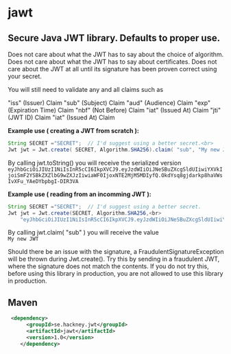 # jawt

## Secure Java JWT library. Defaults to proper use.

Does not care about what the JWT has to say about the choice of algorithm. Does not care about what the JWT has to say about certificates.
Does not care about the JWT at all until its signature has been proven correct using your secret.

You will still need to validate any and all claims such as

"iss" (Issuer) Claim
"sub" (Subject) Claim
"aud" (Audience) Claim
"exp" (Expiration Time) Claim
"nbf" (Not Before) Claim
"iat" (Issued At) Claim
"jti" (JWT ID) Claim
"iat" (Issued At) Claim

<b>Example use ( creating a JWT from scratch ):</b>

```java
String SECRET ="SECRET";  // I'd suggest using a better secret.<br>
Jwt jwt = Jwt.create( SECRET, Algorithm.SHA256).claim( "sub", "My new JWT" ).claim( "aud", "Java developers" ).claim( "iat", 1516239022 );
```

By calling jwt.toString() you will receive the serialized version<br>
`eyJhbGciOiJIUzI1NiIsInR5cCI6IkpXVCJ9.eyJzdWIiOiJNeSBuZXcgSldUIiwiYXVkIjoiSmF2YSBkZXZlbG9wZXJzIiwiaWF0IjoxNTE2MjM5MDIyfQ.OkdYsq8gjdarkp8haVWsIvXFu_YAeDYbpbgI-DIR3VA`


<b>Example use ( reading from an incomming JWT ):</b>

```java
String SECRET ="SECRET";  // I'd suggest using a better secret.
Jwt jwt = Jwt.create(SECRET, Algorithm.SHA256,<br>
    "eyJhbGciOiJIUzI1NiIsInR5cCI6IkpXVCJ9.eyJzdWIiOiJNeSBuZXcgSldUIiwiYXVkIjoiSmF2YSBkZXZlbG9wZXJzIiwiaWF0IjoxNTE2MjM5MDIyfQ.OkdYsq8gjdarkp8haVWsIvXFu_YAeDYbpbgI-DIR3VA");
```

By calling jwt.claim( "sub" ) you will receive the value<br>
`My new JWT`

Should there be an issue with the signature, a FraudulentSignatureException will be thrown during Jwt.create(). Try this by sending in a fraudulent JWT, where the signature does not match the contents. If you do not try this, before using this library in production, you are not allowed to use this library in production.

## Maven
```xml 
 <dependency>
      <groupId>se.hackney.jwt</groupId>
      <artifactId>jawt</artifactId>
      <version>1.0</version>
    </dependency>
```
